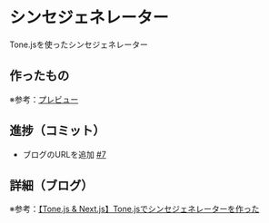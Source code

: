 # シンセジェネレーター

Tone.jsを使ったシンセジェネレーター

## 作ったもの

※参考：[プレビュー](https://synth-generator.vercel.app/)

## 進捗（コミット）

- ブログのURLを追加 [#7](https://github.com/ryo-i/synth-generator/issues/7)

## 詳細（ブログ）

※参考：[【Tone.js & Next.js】Tone.jsでシンセジェネレーターを作った](https://www.i-ryo.com/entry/2023/12/31/170449)